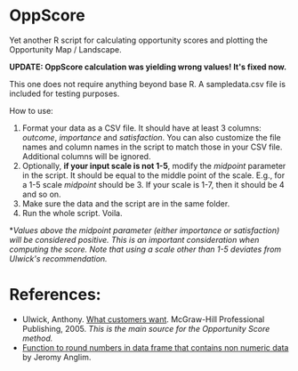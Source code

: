﻿# OppScore

Yet another R script for calculating opportunity scores and plotting the Opportunity Map / Landscape.

__UPDATE: OppScore calculation was yielding wrong values! It's fixed now.__

This one does not require anything beyond base R. A sampledata.csv file is included for testing purposes.

How to use:
1. Format your data as a CSV file. It should have at least 3 columns: _outcome_, _importance_ and _satisfaction_. You can also customize the        file names and column names in the script to match those in your CSV file. Additional columns will be ignored.
3. Optionally, __if your input scale is not 1-5__, modify the _midpoint_ parameter in the script. It should be equal to the middle point of the scale. E.g., for a 1-5 scale _midpoint_ should be 3. If your scale is 1-7, then it should be 4 and so on.
4. Make sure the data and the script are in the same folder.
5. Run the whole script. Voila.

*_Values above the midpoint parameter (either importance or satisfaction) will be considered positive. This is an important consideration when computing the score. Note that using a scale other than 1-5 deviates from Ulwick's recommendation._

# References:

* Ulwick, Anthony. [What customers want](https://www.amazon.com/What-Customers-Want-Outcome-Driven-Breakthrough/dp/0071408673). McGraw-Hill Professional Publishing, 2005. _This is the main source for the Opportunity Score method._
* [Function to round numbers in data frame that contains non numeric data](http://jeromyanglim.tumblr.com/post/50228877196/round-numbers-in-data-frame-that-contains-non) by Jeromy Anglim.
